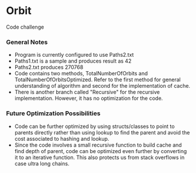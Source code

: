 # Orbit

Code challenge


### General Notes

* Program is currently configured to use Paths2.txt
* Paths1.txt is a sample and produces result as 42
* Paths2.txt produces 270768
* Code contains two methods, TotalNumberOfOrbits and TotalNumberOfOrbitsOptimized. Refer to the first method for general understanding of algorithm and second for the implementation of cache.
* There is another branch called "Recursive" for the recursive implementation. However, it has no optimization for the code.


### Future Optimization Possibilities
* Code can be further optimized by using structs/classes to point to parents directly rather than using lookup to find the parent and avoid the cost associated to hashing and lookup.
* Since the code involves a small recursive function to build cache and find depth of parent, code can be optimized even further by converting it to an iterative function. This also protects us from stack overflows in case ultra long chains.
